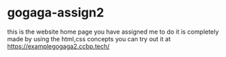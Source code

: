 # gogaga-assign2
this is the website home page you have assigned me to do
it is completely made by using the html,css concepts
you can try out it at https://examplegogaga2.ccbp.tech/
